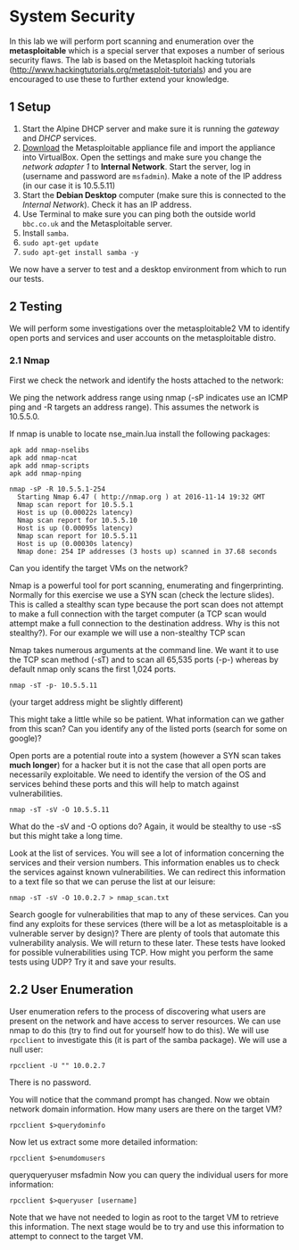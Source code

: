 
# System Security

In this lab we will perform port scanning and enumeration over the **metasploitable** which is a special server that exposes a number of serious security flaws. The lab is based on the Metasploit hacking tutorials (http://www.hackingtutorials.org/metasploit-tutorials) and you are encouraged to use these to further extend your knowledge.

## 1 Setup

1. Start the Alpine DHCP server and make sure it is running the _gateway_ and _DHCP_ services.
2. [Download](http://computing.coventry.ac.uk/~mtyers/Metasploitable.ova) the Metasploitable appliance file and import the appliance into VirtualBox. Open the settings and make sure you change the _network adapter 1_ to **Internal Network**. Start the server, log in (username and password are `msfadmin`). Make a note of the IP address (in our case it is 10.5.5.11)
3. Start the **Debian Desktop** computer (make sure this is connected to the _Internal Network_). Check it has an IP address.
4. Use Terminal to make sure you can ping both the outside world `bbc.co.uk` and the Metasploitable server.
5. Install `samba`.
  1. `sudo apt-get update`
  2. `sudo apt-get install samba -y`

We now have a server to test and a desktop environment from which to run our tests.

## 2 Testing

We will perform some investigations over the metasploitable2 VM to identify open ports and services and user accounts on the metasploitable distro.

### 2.1 Nmap

First we check the network and identify the hosts attached to the network:

We ping the network address range using nmap (-sP indicates use an ICMP ping and -R targets an address range). This assumes the network is 10.5.5.0.

If nmap is unable to locate nse_main.lua install the following packages:

    apk add nmap-nselibs
    apk add nmap-ncat
    apk add nmap-scripts
    apk add nmap-nping

```
nmap -sP -R 10.5.5.1-254
  Starting Nmap 6.47 ( http://nmap.org ) at 2016-11-14 19:32 GMT
  Nmap scan report for 10.5.5.1
  Host is up (0.00022s latency)
  Nmap scan report for 10.5.5.10
  Host is up (0.00095s latency)
  Nmap scan report for 10.5.5.11
  Host is up (0.00030s latency)
  Nmap done: 254 IP addresses (3 hosts up) scanned in 37.68 seconds
```

Can you identify the target VMs on the network?

Nmap is a powerful tool for port scanning, enumerating and fingerprinting. Normally for this exercise we use a SYN scan (check the lecture slides). This is called a stealthy scan type because the port scan does not attempt to make a full connection with the target computer (a TCP scan would attempt make a full connection to the destination address. Why is this not stealthy?). For our example we will use a non-stealthy TCP scan

Nmap takes numerous arguments at the command line. We want it to use the TCP scan method (-sT) and to scan all 65,535 ports (-p-) whereas by default nmap only scans the first 1,024 ports.

```
nmap -sT -p- 10.5.5.11
```

(your target address might be slightly different)

This might take a little while so be patient. What information can we gather from this scan? Can you identify any of the listed ports (search for some on google)?

Open ports are a potential route into a system (however a SYN scan takes **much longer**) for a hacker but it is not the case that all open ports are necessarily exploitable. We need to identify the version of the OS and services behind these ports and this will help to match against vulnerabilities.

```
nmap -sT -sV -O 10.5.5.11
```

What do the -sV and -O options do? Again, it would be stealthy to use -sS but this might take a long time.

Look at the list of services. You will see a lot of information concerning the services and their version numbers. This information enables us to check the services against known vulnerabilities. We can redirect this information to a text file so that we can peruse the list at our leisure:

```
nmap -sT -sV -O 10.0.2.7 > nmap_scan.txt
```

Search google for vulnerabilities that map to any of these services. Can you find any exploits for these services (there will be a lot as metasploitable is a vulnerable server by design)? There are plenty of tools that automate this vulnerability analysis. We will return to these later. These tests have looked for possible vulnerabilities using TCP. How might you perform the same tests using UDP? Try it and save your results.

## 2.2 User Enumeration

User enumeration refers to the process of discovering what users are present on the network and have access to server resources. We can use nmap to do this (try to find out for yourself how to do this). We will use `rpcclient` to investigate this (it is part of the samba package). We will use a null user:

```
rpcclient -U "" 10.0.2.7
```

There is no password.

You will notice that the command prompt has changed. Now we obtain network domain information. How many users are there on the target VM?

```
rpcclient $>querydominfo
```

Now let us extract some more detailed information:

```
rpcclient $>enumdomusers
```

queryqueryuser msfadmin
Now you can query the individual users for more information:

```
rpcclient $>queryuser [username]
```

Note that we have not needed to login as root to the target VM to retrieve this information. The next stage would be to try and use this information to  attempt to connect to the target VM.

